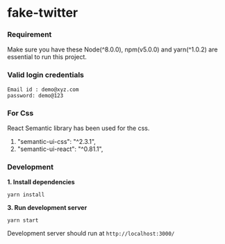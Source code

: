# fake-twitter

### Requirement
Make sure you have these Node(\^8.0.0), npm(v5.0.0) and yarn(\^1.0.2) are essential to run this project.

### Valid login credentials 
    Email id : demo@xyz.com
    password: demo@123

### For Css
React Semantic library has been used for the css.
1. "semantic-ui-css": "^2.3.1",
2. "semantic-ui-react": "^0.81.1",

### Development

**1. Install dependencies**

    yarn install

**3. Run development server**

    yarn start
    
    
Development server should run at ```http://localhost:3000/```
